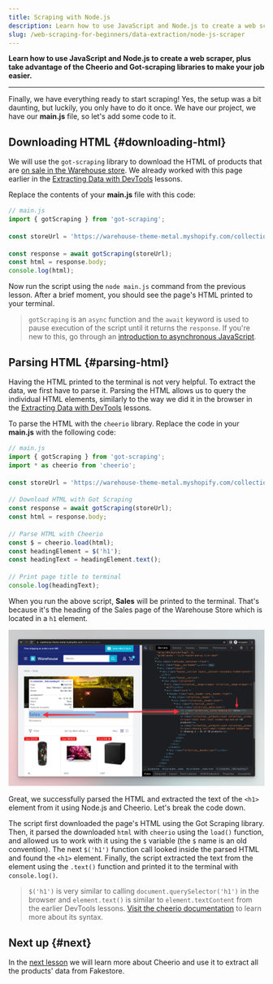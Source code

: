 ```yaml
---
title: Scraping with Node.js
description: Learn how to use JavaScript and Node.js to create a web scraper, plus take advantage of the Cheerio and Got-scraping libraries to make your job easier.
slug: /web-scraping-for-beginners/data-extraction/node-js-scraper
---
```


**Learn how to use JavaScript and Node.js to create a web scraper, plus take advantage of the Cheerio and Got-scraping libraries to make your job easier.**

---

Finally, we have everything ready to start scraping! Yes, the setup was a bit daunting, but luckily, you only have to do it once. We have our project, we have our **main.js** file, so let's add some code to it.

## Downloading HTML {#downloading-html}

We will use the `got-scraping` library to download the HTML of products that are [on sale in the Warehouse store](https://warehouse-theme-metal.myshopify.com/collections/sales). We already worked with this page earlier in the [Extracting Data with DevTools](./using_devtools.md) lessons.

Replace the contents of your **main.js** file with this code:

```js
// main.js
import { gotScraping } from 'got-scraping';

const storeUrl = 'https://warehouse-theme-metal.myshopify.com/collections/sales';

const response = await gotScraping(storeUrl);
const html = response.body;
console.log(html);
```

Now run the script using the `node main.js` command from the previous lesson. After a brief moment, you should see the page's HTML printed to your terminal.

> `gotScraping` is an `async` function and the `await` keyword is used to pause execution of the script until it returns the `response`. If you're new to this, go through an [introduction to asynchronous JavaScript](https://developer.mozilla.org/en-US/docs/Learn/JavaScript/Asynchronous).

## Parsing HTML {#parsing-html}

Having the HTML printed to the terminal is not very helpful. To extract the data, we first have to parse it. Parsing the HTML allows us to query the individual HTML elements, similarly to the way we did it in the browser in the [Extracting Data with DevTools](./using_devtools.md) lessons.

To parse the HTML with the `cheerio` library. Replace the code in your **main.js** with the following code:

```js
// main.js
import { gotScraping } from 'got-scraping';
import * as cheerio from 'cheerio';

const storeUrl = 'https://warehouse-theme-metal.myshopify.com/collections/sales';

// Download HTML with Got Scraping
const response = await gotScraping(storeUrl);
const html = response.body;

// Parse HTML with Cheerio
const $ = cheerio.load(html);
const headingElement = $('h1');
const headingText = headingElement.text();

// Print page title to terminal
console.log(headingText);
```

When you run the above script, **Sales** will be printed to the terminal. That's because it's the heading of the Sales page of the Warehouse Store which is located in a `h1` element.

![Scraping page heading](./images/node-scraper-title.png)

Great, we successfully parsed the HTML and extracted the text of the `<h1>` element from it using Node.js and Cheerio. Let's break the code down.

The script first downloaded the page's HTML using the Got Scraping library. Then, it parsed the downloaded `html` with `cheerio` using the `load()` function, and allowed us to work with it using the `$` variable (the `$` name is an old convention). The next `$('h1')` function call looked inside the parsed HTML and found the `<h1>` element. Finally, the script extracted the text from the element using the `.text()` function and printed it to the terminal with `console.log()`.

> `$('h1')` is very similar to calling `document.querySelector('h1')` in the browser and `element.text()` is similar to `element.textContent` from the earlier DevTools lessons. [Visit the cheerio documentation](https://github.com/cheeriojs/cheerio#readme) to learn more about its syntax.

## Next up {#next}

In the [next lesson](./node_continued.md) we will learn more about Cheerio and use it to extract all the products' data from Fakestore.
